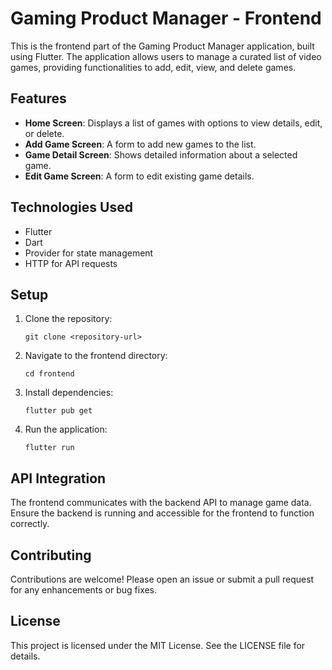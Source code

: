 # Gaming Product Manager - Frontend

This is the frontend part of the Gaming Product Manager application, built using Flutter. The application allows users to manage a curated list of video games, providing functionalities to add, edit, view, and delete games.

## Features

- **Home Screen**: Displays a list of games with options to view details, edit, or delete.
- **Add Game Screen**: A form to add new games to the list.
- **Game Detail Screen**: Shows detailed information about a selected game.
- **Edit Game Screen**: A form to edit existing game details.

## Technologies Used

- Flutter
- Dart
- Provider for state management
- HTTP for API requests

## Setup

1. Clone the repository:
   ```
   git clone <repository-url>
   ```

2. Navigate to the frontend directory:
   ```
   cd frontend
   ```

3. Install dependencies:
   ```
   flutter pub get
   ```

4. Run the application:
   ```
   flutter run
   ```

## API Integration

The frontend communicates with the backend API to manage game data. Ensure the backend is running and accessible for the frontend to function correctly.

## Contributing

Contributions are welcome! Please open an issue or submit a pull request for any enhancements or bug fixes.

## License

This project is licensed under the MIT License. See the LICENSE file for details.